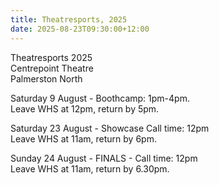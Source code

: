 ```yaml
---
title: Theatresports, 2025
date: 2025-08-23T09:30:00+12:00
---
```

Theatresports 2025  
Centrepoint Theatre  
Palmerston North

Saturday 9 August - Boothcamp: 1pm-4pm.  
Leave WHS at 12pm, return by 5pm.  
 
Saturday 23 August - Showcase Call time: 12pm  
Leave WHS at 11am, return by 6pm.  
  
Sunday 24 August - FINALS - Call time: 12pm  
Leave WHS at 11am, return by 6.30pm.
